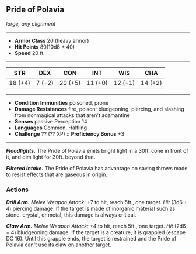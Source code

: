 ## Pride of Polavia
*large, any alignment*
___
- **Armor Class**  20 (heavy armor)
- **Hit Points**   80(10d8 + 40)
- **Speed**        20 ft.
___
|  STR  |  DEX  |  CON  |  INT  |  WIS  |  CHA  |
|:-----:|:-----:|:-----:|:-----:|:-----:|:-----:|
|18 (+4)|7 (-2)|20 (+5)|11 (+0)|12 (+1)|14 (+2)|
___
- **Condition Immunities**  poisoned, prone
- **Damage Resistances**    fire, poison; bludgeoning, piercing, and slashing from nonmagical attacks that aren't adamantine
- **Senses**                passive Perception 14
- **Languages**             Common, Halfling
- **Challenge**             ?? (?? XP)	::	**Proficiency Bonus**  +3
___
***Floodlights.*** The Pride of Polavia emits bright light in a 30ft. cone in front of it, and dim light for 30ft. beyond that.

***Filtered Intake.*** The Pride of Polavia has advantage on saving throws made to resist effects that are gaseous in origin.


### Actions
***Drill Arm.*** *Melee Weapon Attack:* +7 to hit, reach 5ft., one target. *Hit* (3d6 + 4) piercing damage. If the target is made of inorganic material such as stone, crystal, or metal, this damage is always critical.

***Claw Arm.*** *Melee Weapon Attack:* +4 to hit, reach 5ft., one target. *Hit* (2d6 + 4) bludgeoning damage. If the target is a creature, it is grappled (escape DC 16). Until this grapple ends, the target is restrained and the Pride of Polavia can't use its claw on another target.
